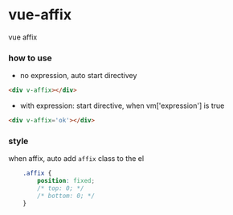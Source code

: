 # vue-affix
vue affix

### how to use

- no expression, auto start directivey
```html
<div v-affix></div>
```

- with expression: start directive, when vm['expression'] is true
```html
<div v-affix='ok'></div>
```


### style

when affix, auto add `affix` class to the el

```css
    .affix {
        position: fixed;
        /* top: 0; */
        /* bottom: 0; */
    }
```
